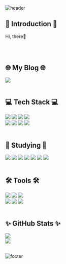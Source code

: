 ![header](https://capsule-render.vercel.app/api?&section=header&type=Waving&color=timeAuto&height=200&text=SoonAh's%20Profile&fontSize=40&animation=fadeIn)

<h2>🙌 Introduction 🙌</h2>
    <p>Hi, there👋</p>
    <br/><br/>


<h2>🌐 My Blog 🌐</h2>
    <a href = "https://blog.naver.com/tns3968" target="_blank"><img src="https://img.shields.io/badge/Naver Blog-03C75A?style=for-the-badge&logo=Naver&logoColor=FFFFFF"></a>
    <br/><br/>


<h2>💻 Tech Stack 💻</h2>
  <!-- 프로젝트 사용 -->
    <img src="https://img.shields.io/badge/HTML5-E34F26?style=for-the-badge&logo=HTML5&logoColor=FFFFFF">
    <img src="https://img.shields.io/badge/CSS3-1572B6?style=for-the-badge&logo=CSS3&logoColor=FFFFFF">
    <img src="https://img.shields.io/badge/JavaScript-F7DF1E?style=for-the-badge&logo=JavaScript&logoColor=FFFFFF">
    <img src="https://img.shields.io/badge/React-61DAFB?style=for-the-badge&logo=React&logoColor=FFFFFF">
    <br/>
    <img src="https://img.shields.io/badge/MySQL-4479A1?style=for-the-badge&logo=MySQL&logoColor=FFFFFF">
    <img src="https://img.shields.io/badge/Node.js-339933?style=for-the-badge&logo=Node.js&logoColor=FFFFFF">
    <img src="https://img.shields.io/badge/Python-3776AB?style=for-the-badge&logo=Python&logoColor=FFFFFF">
    <img src="https://img.shields.io/badge/Flask-000000?style=for-the-badge&logo=Flask&logoColor=FFFFFF">
    <br/><br/>


<h2>📝 Studying 📝</h2>
    <!-- 예시코드 -->
    <img src="https://img.shields.io/badge/jQuery-0769AD?style=for-the-badge&logo=jQuery&logoColor=FFFFFF">
    <img src="https://img.shields.io/badge/SQLite-003B57?style=for-the-badge&logo=SQLite&logoColor=FFFFFF">
    <!-- 딥러닝&머신러닝& -->
    <img src="https://img.shields.io/badge/NumPy-013243?style=for-the-badge&logo=NumPy&logoColor=FFFFFF">
    <img src="https://img.shields.io/badge/OpenCV-5C3EE8?style=for-the-badge&logo=OpenCV&logoColor=FFFFFF">
    <img src="https://img.shields.io/badge/scikit_learn-F7931E?style=for-the-badge&logo=scikit-learn&logoColor=FFFFFF">
    <img src="https://img.shields.io/badge/TensorFlow-FF6F00?style=for-the-badge&logo=TensorFlow&logoColor=FFFFFF">
    <img src="https://img.shields.io/badge/Keras-D00000?style=for-the-badge&logo=TensorFlow&logoColor=FFFFFF">
    <br/><br/>
    
    
<h2>🛠️ Tools 🛠️</h2>
    <img src="https://img.shields.io/badge/Visual Studio Code-007ACC?style=for-the-badge&logo=Visual Studio Code&logoColor=FFFFFF">
    <img src="https://img.shields.io/badge/PyCharm-000000?style=for-the-badge&logo=PyCharm&logoColor=FFFFFF">
    <img src="https://img.shields.io/badge/Jupyter-F37626?style=for-the-badge&logo=Jupyter&logoColor=FFFFFF">
    <br/>
    <img src="https://img.shields.io/badge/GitHub-181717?style=for-the-badge&logo=GitHub&logoColor=FFFFFF">
    <img src="https://img.shields.io/badge/Slack-4A154B?style=for-the-badge&logo=Slack&logoColor=FFFFFF">
    <img src="https://img.shields.io/badge/Figma-F24E1E?style=for-the-badge&logo=Figma&logoColor=FFFFFF">
    <br/><br/>
  
 
<h2>✨ GitHub Stats ✨</h2>
    <img src="https://github-readme-stats.vercel.app/api?username=SoonAh-Noh&show_icons=true">
    <br/>
    <img src="https://github-readme-stats.vercel.app/api/top-langs/?username=SoonAh-Noh&layout=compact">
    <br/><br/>

![footer](https://capsule-render.vercel.app/api?section=footer&type=Waving&color=timeAuto&height=300)

  

